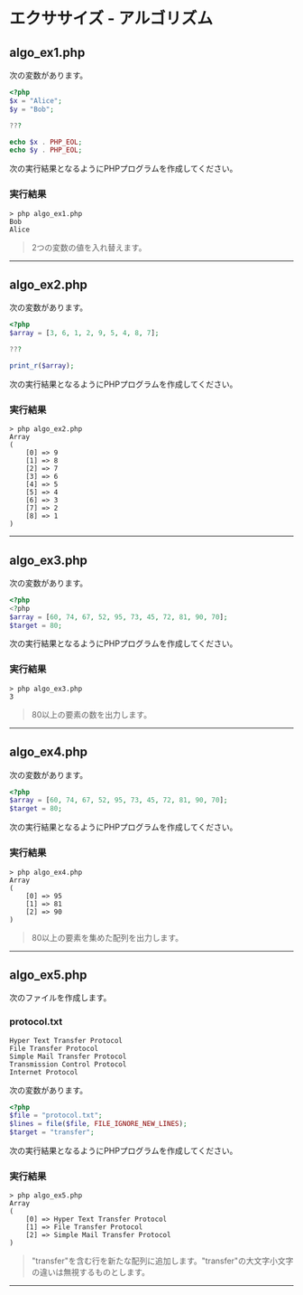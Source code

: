 # エクササイズ - アルゴリズム

## algo_ex1.php

次の変数があります。

```php
<?php
$x = "Alice";
$y = "Bob";

???

echo $x . PHP_EOL;
echo $y . PHP_EOL;
```

次の実行結果となるようにPHPプログラムを作成してください。

### 実行結果

```
> php algo_ex1.php
Bob
Alice
```

> 2つの変数の値を入れ替えます。

---

## algo_ex2.php

次の変数があります。

```php
<?php
$array = [3, 6, 1, 2, 9, 5, 4, 8, 7];

???

print_r($array);
```

次の実行結果となるようにPHPプログラムを作成してください。

### 実行結果

```
> php algo_ex2.php
Array
(
    [0] => 9
    [1] => 8
    [2] => 7
    [3] => 6
    [4] => 5
    [5] => 4
    [6] => 3
    [7] => 2
    [8] => 1
)
```

---

## algo_ex3.php

次の変数があります。

```php
<?php
<?php
$array = [60, 74, 67, 52, 95, 73, 45, 72, 81, 90, 70];
$target = 80;
```

次の実行結果となるようにPHPプログラムを作成してください。

### 実行結果

```
> php algo_ex3.php
3
```

> 80以上の要素の数を出力します。

---

## algo_ex4.php

次の変数があります。

```php
<?php
$array = [60, 74, 67, 52, 95, 73, 45, 72, 81, 90, 70];
$target = 80;
```

次の実行結果となるようにPHPプログラムを作成してください。

### 実行結果

```
> php algo_ex4.php
Array
(
    [0] => 95
    [1] => 81
    [2] => 90
)
```

> 80以上の要素を集めた配列を出力します。

---

## algo_ex5.php

次のファイルを作成します。

### protocol.txt

```
Hyper Text Transfer Protocol
File Transfer Protocol
Simple Mail Transfer Protocol
Transmission Control Protocol
Internet Protocol
```

次の変数があります。

```php
<?php
$file = "protocol.txt";
$lines = file($file, FILE_IGNORE_NEW_LINES);
$target = "transfer";
```

次の実行結果となるようにPHPプログラムを作成してください。

### 実行結果

```
> php algo_ex5.php
Array
(
    [0] => Hyper Text Transfer Protocol
    [1] => File Transfer Protocol
    [2] => Simple Mail Transfer Protocol
)
```

> "transfer"を含む行を新たな配列に追加します。"transfer"の大文字小文字の違いは無視するものとします。

---


